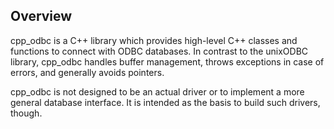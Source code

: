 Overview
--------

cpp_odbc is a C++ library which provides high-level C++ classes and functions to connect with ODBC databases. In contrast to the unixODBC library, cpp_odbc handles buffer management, throws exceptions in case of errors, and generally avoids pointers.

cpp_odbc is not designed to be an actual driver or to implement a more general database interface. It is intended as the basis to build such drivers, though.

